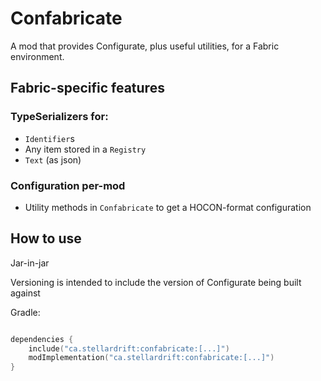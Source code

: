 # Confabricate

A mod that provides Configurate, plus useful utilities, for a Fabric environment.

## Fabric-specific features

### TypeSerializers for:

- `Identifier`s
- Any item stored in a `Registry`
- `Text` (as json)

### Configuration per-mod

- Utility methods in `Confabricate` to get a HOCON-format configuration


## How to use

Jar-in-jar

Versioning is intended to include the version of Configurate being built against

Gradle:

```kotlin

dependencies {
    include("ca.stellardrift:confabricate:[...]")
    modImplementation("ca.stellardrift:confabricate:[...]")
}
```
